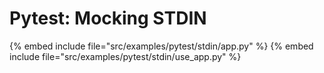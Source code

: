 # Pytest: Mocking STDIN

{% embed include file="src/examples/pytest/stdin/app.py" %}
{% embed include file="src/examples/pytest/stdin/use_app.py" %}


